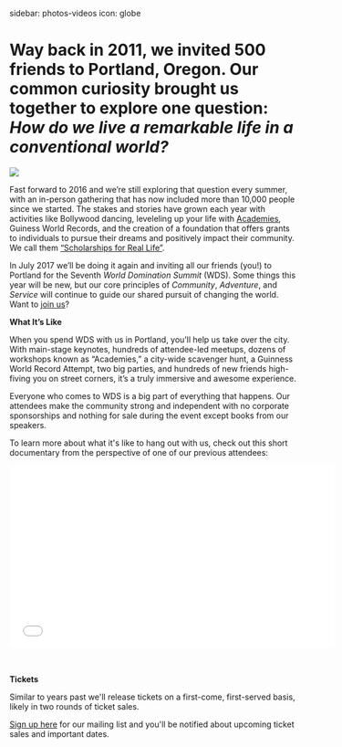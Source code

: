 sidebar: photos-videos
icon: globe

# Way back in 2011, we invited 500 friends to Portland, Oregon. Our common curiosity brought us together to explore one question: *How do we live a remarkable life in a conventional world?* 

<div class="zig-zags_blue"></div>

<img id="story-img-1" src="/images/story/circle-1.jpg"/>

Fast forward to 2016 and we’re still exploring that question every summer, with an in-person gathering that has now included more than 10,000 people since we started. The stakes and stories have grown each year with activities like Bollywood dancing, leveleling up your life with [Academies](/academies), Guiness World Records, and the creation of a foundation that offers grants to individuals to pursue their dreams and positively impact their community. We call them [“Scholarships for Real Life”](/foundation).

In July 2017 we’ll be doing it again and inviting all our friends (you!) to Portland for the Seventh *World Domination Summit* (WDS). Some things this year will be new, but our core principles of *Community*, *Adventure*, and *Service* will continue to guide our shared pursuit of changing the world. Want to [join us](/register)?

**What It’s Like**
 
When you spend WDS with us in Portland, you’ll help us take over the city. With main-stage keynotes, hundreds of attendee-led meetups, dozens of workshops known as “Academies,” a city-wide scavenger hunt, a Guinness World Record Attempt, two big parties, and hundreds of new friends high-fiving you on street corners, it’s a truly immersive and awesome experience.
 
Everyone who comes to WDS is a big part of everything that happens. Our attendees make the community strong and independent with no corporate sponsorships and nothing for sale during the event except books from our speakers. 

To learn more about what it's like to hang out with us, check out this short documentary from the perspective of one of our previous attendees:

<iframe src="//player.vimeo.com/video/109903000?title=0&amp;byline=0&amp;portrait=0&amp;color=adbf27" width="570" height="321" frameborder="0" webkitallowfullscreen mozallowfullscreen allowfullscreen></iframe>

&nbsp;

<div class="zig-zags_blue"></div>

**Tickets**

Similar to years past we'll release tickets on a first-come, first-served basis, likely in two rounds of ticket sales.

[Sign up here](/register) for our mailing list and you'll be notified about upcoming ticket sales and important dates.

<!-- # 
<a href="/academies" class="register-banner"><span class="reg-heading">Register now for Academies!</span><span class="reg-subhead">The main stage show is sold out, but you can still attend WDS Academies.</span></a>
-->
